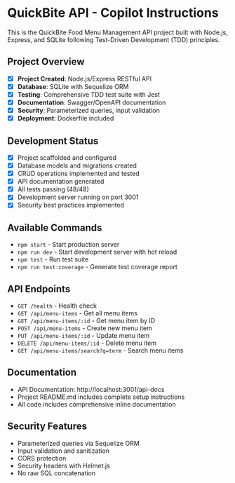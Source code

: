 # QuickBite API - Copilot Instructions

This is the QuickBite Food Menu Management API project built with Node.js, Express, and SQLite following Test-Driven Development (TDD) principles.

## Project Overview

- [x] **Project Created**: Node.js/Express RESTful API
- [x] **Database**: SQLite with Sequelize ORM  
- [x] **Testing**: Comprehensive TDD test suite with Jest
- [x] **Documentation**: Swagger/OpenAPI documentation
- [x] **Security**: Parameterized queries, input validation
- [x] **Deployment**: Dockerfile included

## Development Status

- [x] Project scaffolded and configured
- [x] Database models and migrations created
- [x] CRUD operations implemented and tested
- [x] API documentation generated
- [x] All tests passing (48/48)
- [x] Development server running on port 3001
- [x] Security best practices implemented

## Available Commands

- `npm start` - Start production server
- `npm run dev` - Start development server with hot reload
- `npm test` - Run test suite
- `npm run test:coverage` - Generate test coverage report

## API Endpoints

- `GET /health` - Health check
- `GET /api/menu-items` - Get all menu items
- `GET /api/menu-items/:id` - Get menu item by ID
- `POST /api/menu-items` - Create new menu item
- `PUT /api/menu-items/:id` - Update menu item
- `DELETE /api/menu-items/:id` - Delete menu item
- `GET /api/menu-items/search?q=term` - Search menu items

## Documentation

- API Documentation: http://localhost:3001/api-docs
- Project README.md includes complete setup instructions
- All code includes comprehensive inline documentation

## Security Features

- Parameterized queries via Sequelize ORM
- Input validation and sanitization
- CORS protection
- Security headers with Helmet.js
- No raw SQL concatenation